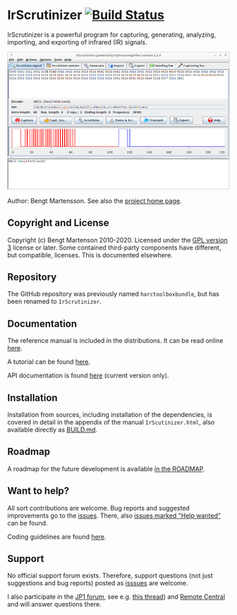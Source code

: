 # IrScrutinizer [![Build Status](https://travis-ci.org/bengtmartensson/IrScrutinizer.svg?branch=unbundling)](https://travis-ci.org/bengtmartensson/IrScrutinizer)
IrScrutinizer is a powerful program for capturing, generating,
analyzing, importing, and exporting of infrared (IR) signals.

![](screenshot.png)

Author: Bengt Martensson.
See also the [project home page](http://www.harctoolbox.org).

## Copyright and License

Copyright (c) Bengt Martenson 2010-2020.
Licensed under the [GPL version 3](http://www.gnu.org/licenses/gpl.html) license or later.
Some contained third-party components have different, but compatible, licenses. This is documented elsewhere.

## Repository

The GitHub repository was previously named `harctoolboxbundle`, but has been renamed to `IrScrutinizer`.

## Documentation
The reference manual is included in the distributions.
It can be read online [here](http://www.harctoolbox.org/IrScrutinizer.html).

A tutorial can be found [here](http://www.hifi-remote.com/wiki/index.php?title=IrScrutinizer_Guide).

API documentation is found [here](https://bengtmartensson.github.io/IrScrutinizer/)
(current version only).

## Installation

Installation from sources, including installation of the dependencies, is covered in detail in the
appendix of the manual `IrScutinizer.html`,
also available directly as [BUILD.md](https://github.com/bengtmartensson/IrScrutinizer/blob/master/BUILD.md).

## Roadmap

A roadmap for the future development is available [in the ROADMAP](ROADMAP.md).

## Want to help?

All sort contributions are welcome. Bug reports and suggested improvements go to the
[issues](https://github.com/bengtmartensson/IrScrutinizer/issues). There,
also [issues marked "Help wanted"](https://github.com/bengtmartensson/IrScrutinizer/issues?q=is%3Aopen+is%3Aissue+label%3A%22help+wanted%22)
can be found.

Coding guidelines are found [here](CONTRIBUTING.md).

## Support

No official support forum exists. Therefore, support questions (not just suggestions and bug reports)
posted as [isssues](https://github.com/bengtmartensson/IrScrutinizer/issues) are welcome.

I also participate in the [JP1 forum](http://www.hifi-remote.com/forums/), see e.g.
[this thread](http://www.hifi-remote.com/forums/viewtopic.php?t=14986)) and
[Remote Central](http://www.remotecentral.com/cgi-bin/mboard/forums.cgi) and will answer questions there.